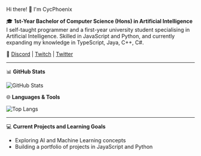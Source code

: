 Hi there! 👋 I'm CycPhoenix

🎓 **1st-Year Bachelor of Computer Science (Hons) in Artificial Intelligence**
I self-taught programmer and a first-year university student specialising in Artificial Intelligence. Skilled in JavaScript and Python, and currently expanding my knowledge in TypeScript, Jaya, C++, C#.

🔗 [Discord](https://discord.com/invite/dy6FjFG2sd) | [Twitch](https://www.twitch.tv/cycphoenix) | [Twitter](https://twitter.com/CycPhoenix_)

---

📊 **GitHub Stats**

![GitHub Stats](https://github-readme-stats.vercel.app/api?username=cycphoenix&show_icons=true&theme=tokyonight)

<!-- ![Languages](https://github-readme-stats.vercel.app/api/top-langs/?username=CycPhoenix&theme=yeblu&show_icons=true&count_private=true) -->
🌐 **Languages & Tools**

![Top Langs](https://github-readme-stats.vercel.app/api/top-langs/?username=CycPhoenix&theme=tokyonight)

---

💻 **Current Projects and Learning Goals**
- Exploring AI and Machine Learning concepts
- Building a portfolio of projects in JayaScript and Python

<!--
**CycPhoenix/CycPhoenix** is a ✨ _special_ ✨ repository because its `README.md` (this file) appears on your GitHub profile.

Here are some ideas to get you started:

- 🔭 I’m currently working on ...
- 🌱 I’m currently learning ...
- 👯 I’m looking to collaborate on ...
- 🤔 I’m looking for help with ...
- 💬 Ask me about ...
- 📫 How to reach me: ...
- 😄 Pronouns: ...
- ⚡ Fun fact: ...
-->
